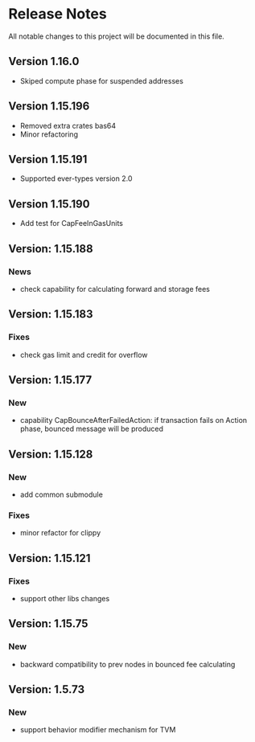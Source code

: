 # Release Notes

All notable changes to this project will be documented in this file.

## Version 1.16.0

- Skiped compute phase for suspended addresses

## Version 1.15.196

- Removed extra crates bas64
- Minor refactoring

## Version 1.15.191

- Supported ever-types version 2.0

## Version 1.15.190

- Add test for CapFeeInGasUnits

## Version: 1.15.188

### News

- check capability for calculating forward and storage fees

## Version: 1.15.183

### Fixes

- check gas limit and credit for overflow

## Version: 1.15.177

### New

- capability CapBounceAfterFailedAction: if transaction fails on Action phase,
bounced message will be produced 

## Version: 1.15.128

### New

- add common submodule

### Fixes

- minor refactor for clippy

## Version: 1.15.121

### Fixes

- support other libs changes
## Version: 1.15.75

### New

- backward compatibility to prev nodes in bounced fee calculating

## Version: 1.5.73

### New

- support behavior modifier mechanism for TVM
